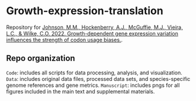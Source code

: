# Growth-expression-translation 

Repository for [Johnson, M.M., Hockenberry, A.J., McGuffie, M.J., Vieira, L.C., & Wilke, C.O. 2022. Growth-dependent gene expression variation influences the strength of codon usage biases.](). 

## Repo organization
`Code`: includes all scripts for data processing, analysis, and visualization.
`Data`: includes original data files, processed data sets, and species-specific genome references and gene metrics.
`Manuscript`: includes pngs for all figures included in the main text and supplemental materials.


